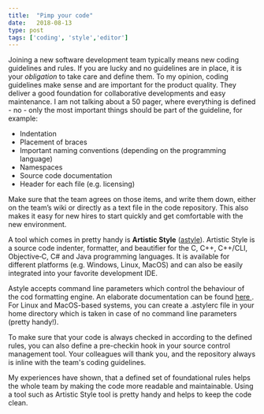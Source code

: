 ```yaml
---
title:  "Pimp your code"
date:   2018-08-13
type: post
tags: ['coding', 'style','editor']
---
```


Joining a new software development team typically means new coding guidelines
and rules. If you are lucky and no guidelines are in place, it is your
*obligation* to take care and define them. To my opinion, coding guidelines make
sense and are important for the product quality. They deliver a good foundation
for collaborative developments and easy maintenance. I am not talking about a
50 pager, where everything is defined - no - only the most important things
should be part of the guideline, for example:

* Indentation
* Placement of braces
* Important naming conventions (depending on the programming language)
* Namespaces
* Source code documentation
* Header for each file (e.g. licensing)

Make sure that the team agrees on those items, and write them down, either on
the team’s wiki or directly as a text file in the code repository. This also
makes it easy for new hires to start quickly and get comfortable with the new
environment.

A tool which comes in pretty handy is **Artistic Style** ([astyle](http://astyle.sourceforge.net/)). Artistic Style
is a source code indenter, formatter, and beautifier for the C, C++, C++/CLI,
Objective‑C, C# and Java programming languages. It is available for
different platforms (e.g. Windows, Linux, MacOS) and can also be easily
integrated into your favorite development IDE.

Astyle accepts command line parameters which control the behaviour of the cod
formatting engine. An elaborate documentation can be found [ here ](http://astyle.sourceforge.net/astyle.html). For Linux and
MacOS-based systems, you can create a .astylerc file in your home directory
which is taken in case of no command line parameters (pretty handy!).

To make sure that your code is always checked in according to the defined rules, you can also define a pre-checkin hook
in your source control management tool. Your colleagues will thank you, and the repository always is inline with the
team's coding guidelines.

My experiences have shown, that a defined set of foundational rules helps the whole team by making the code more readable and  maintainable. Using a tool such as Artistic Style tool is pretty handy and helps to keep the code clean.
